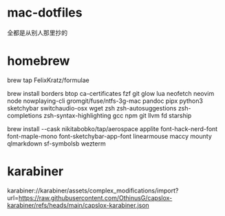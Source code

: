 # mac-dotfiles
全都是从别人那里抄的

# homebrew
brew tap FelixKratz/formulae

brew install borders btop ca-certificates fzf git glow lua neofetch neovim node nowplaying-cli gromgit/fuse/ntfs-3g-mac pandoc pipx python3 sketchybar switchaudio-osx wget zsh zsh-autosuggestions zsh-completions zsh-syntax-highlighting gcc npm git llvm fd starship

brew install --cask nikitabobko/tap/aerospace applite font-hack-nerd-font font-maple-mono font-sketchybar-app-font linearmouse maccy mounty qlmarkdown sf-symbolsb wezterm

# karabiner
karabiner://karabiner/assets/complex_modifications/import?url=https://raw.githubusercontent.com/OthinusG/capslox-karabiner/refs/heads/main/capslox-karabiner.json
